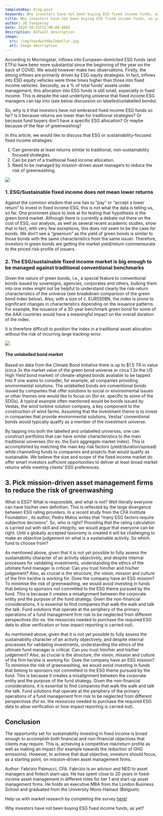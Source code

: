 ```yaml
---
templateKey: blog-post
keywords: Why investors have not been buying ESG fixed income funds, as yet?
title: Why investors have not been buying ESG fixed income funds, as yet?
author: JB Tanqueray
date: 2020-10-21T22:00:00.000Z
description: Default description
image:
  src: /img/handwithbulbdollar.jpg
  alt: Image description
---
```

According to Morningstar, inflows into European-domiciled ESG funds (and ETFs) have been more substantial since the beginning of the year on the back of COVID. We would however make two observations. Firstly, the strong inflows are primarily driven by ESG equity strategies. In fact, inflows into ESG equity vehicles were three times higher than those into fixed income vehicles. Secondly, as a % of total funds’ assets under management, this allocation into ESG funds is still small, especially in fixed income. This is despite the vast underlying universe that fixed income ESG managers can tap into (see below discussion on labelled/unlabelled bonds).

So, why is it that investors have not embraced fixed income ESG funds so far? Is it because returns are lower than for traditional strategies? Or because fund buyers don’t have a specific ESG allocation? Or maybe because of the fear of greenwashing?

In this article, we would like to discuss that ESG or sustainability-focused fixed income strategies:

1. Can generate at least returns similar to traditional, non-sustainability focused strategies.
2. Can be part of a traditional fixed income allocation.
3. Need to be managed by mission-driven asset managers to reduce the risk of greenwashing.

![](https://www.finlight.com/static/assets/images/other/tableau.jpg)

### 1. ESG/Sustainable fixed income does not mean lower returns

Against the common wisdom that one has to “pay” or “accept a lower return” to invest in fixed income ESG, this is not what the data is telling us, so far. One prominent place to look at for testing that hypothesis is the green bond market. Although there is currently a debate out there on the cost of ESG, our analysis, as well as several recent academic studies, show that in fact, with very few exceptions, this does not seem to be the case for bonds. We don’t see a “greenium” as the yield of green bonds is similar to those bonds with the same characteristics from the same issuer. Therefore, investors in green bonds are getting the market yield/return commensurate to the priced risk-profile of issuers.

### 2. The ESG/sustainable fixed income market is big enough to be managed against traditional conventional benchmarks

Given the nature of green bonds, i.e., a special feature to conventional bonds issued by sovereigns, agencies, corporates and others, bulking them into one index might not be helpful to understand clearly the risk-return characteristics of the universe (see breakdown comparison of the green bond index below). Also, with a size of c. EUR550BN, the index is prone to significant changes in characteristics depending on the issuance patterns. For example, the issuance of a 30-year benchmark green bond for some of the AAA countries would have a meaningful impact on the overall duration of the index.

It is therefore difficult to position the index in a traditional asset allocation without the risk of incurring large tracking-error.

![](https://www.finlight.com/static/assets/images/other/tableau2.jpg)

#### The unlabelled bond market

Based on data from the Climate Bond Initiative there is up to $1.5 TR in value (circa 3x the market value of the green bond universe or circa 1.3x the US High Yield bond market) of climate-aligned bonds available to be tapped into if one wants to consider, for example, all companies providing environmental solutions. The unlabelled bonds are conventional bonds issued by companies that offer solutions to social or environmental issues or other themes one would like to focus on (for ex. specific to some of the SDGs). A typical example often mentioned would be bonds issued by Vestas, the wind turbine solution company, a key component to the construction of wind farms. Assuming that the investment theme is to invest in companies that provide environmental solutions, Vestas’ conventional bonds would typically qualify as a member of the investment universe.

By tapping into both the labelled and unlabelled universes, one can construct portfolios that can have similar characteristics to the main traditional universes (for ex. the Euro aggregate market index). This is accomplished by matching the main key risk factors (yield/duration/spread) while channelling funds to companies and projects that would qualify as sustainable. We believe the size and scope of the fixed income market do offer smart investors sufficient opportunities to deliver at least broad market returns while meeting clients’ ESG preferences.

## 3. Pick mission-driven asset management firms to reduce the risk of greenwashing

What is ESG? What is responsible, and what is not? Well literally everyone can have his/her own definition. This is reflected by the large divergence between ESG rating providers. In a recent study from the CFA Institute Foundation , its author, Pedro Matos writes that “many ESG factors require subjective decisions”. So, who is right? Providing that the rating calculation is carried out with skill and integrity, we would argue that everyone can be right. Until a globally accepted taxonomy is created it will be challenging to make an objective judgement on what is a sustainable activity. So which fund to choose from?

As mentioned above, given that it is not yet possible to fully assess the sustainability character of an activity objectively, and despite internal processes for validating investments, understanding the ethics of the ultimate fund manager is critical. Can you trust him/her and his/her judgement? Also, as crucial is the structure, the vision, mission and culture of the firm he/she is working for. Does the company have an ESG mission? To minimise the risk of greenwashing, we would avoid investing in funds that belong to sponsors not committed to the ESG theme pursued by the fund. This is because it creates a misalignment between the corporate entity and the purpose of the fund strategy. Given the non-financial considerations, it is essential to find companies that walk the walk and talk the talk. Fund solutions that operate at the periphery of the primary operations of a fund management firm risk to be neglected from different perspectives (for ex. the resources needed to purchase the required ESG data to allow verification or how impact reporting is carried out).

As mentioned above, given that it is not yet possible to fully assess the sustainability character of an activity objectively, and despite internal processes for validating investments, understanding the ethics of the ultimate fund manager is critical. Can you trust him/her and his/her judgement? Also, as crucial is the structure, the vision, mission and culture of the firm he/she is working for. Does the company have an ESG mission? To minimise the risk of greenwashing, we would avoid investing in funds that belong to sponsors not committed to the ESG theme pursued by the fund. This is because it creates a misalignment between the corporate entity and the purpose of the fund strategy. Given the non-financial considerations, it is essential to find companies that walk the walk and talk the talk. Fund solutions that operate at the periphery of the primary operations of a fund management firm risk to be neglected from different perspectives (for ex. the resources needed to purchase the required ESG data to allow verification or how impact reporting is carried out).

## Conclusion

The opportunity set for sustainability investing in fixed income is broad enough to accomplish both financial and non-financial objectives that clients may require. This is, achieving a competitive risk/return profile as well as making an impact (for example towards the reduction of GHG emissions). However, to achieve that dual objective, investors should focus, as a starting point, on mission-driven asset management firms.

Author: Fabrizio Palmucci, CFA. Fabrizio is an advisor and NED to asset managers and fintech start-ups. He has spent close to 20 years in fixed-income asset management in different roles for tier 1 and start-up asset management firms. He holds an executive MBA from the London Business School and graduated from the University Mons-Hainaut (Belgium).

Help us with market research by completing the survey [here!](https://www.surveymonkey.co.uk/r/9GW9FG5)

Why investors have not been buying ESG fixed income funds, as yet?